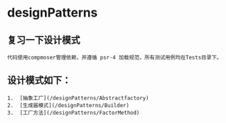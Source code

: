 # designPatterns
## 复习一下设计模式
    代码使用compmoser管理依赖，并遵循 psr-4 加载规范，所有测试用例均在Tests目录下。
 ## 设计模式如下：
    1.  [抽象工厂](/designPatterns/Abstractfactory)
    2.  [生成器模式](/designPatterns/Builder)
    3.  [工厂方法](/designPatterns/FactorMethod)
